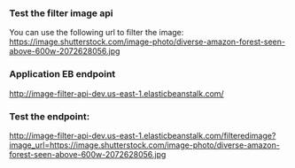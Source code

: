
### Test the filter image api
You can use the following url to filter the image: https://image.shutterstock.com/image-photo/diverse-amazon-forest-seen-above-600w-2072628056.jpg


### Application EB endpoint
http://image-filter-api-dev.us-east-1.elasticbeanstalk.com/


### Test the endpoint:
http://image-filter-api-dev.us-east-1.elasticbeanstalk.com/filteredimage?image_url=https://image.shutterstock.com/image-photo/diverse-amazon-forest-seen-above-600w-2072628056.jpg
